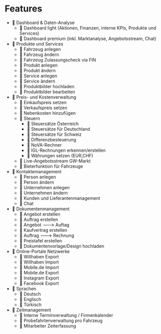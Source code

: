# Features
- 📒 Dashboard & Daten-Analyse
  - 📒 Dashboard light (Aktionen, Finanzen, interne KPIs, Produkte und Services)
  - 📒 Dashboard premium (inkl. Marktanalyse, Angebotsstream, Chat)
- 📗 Produkte und Services
  - 📒 Fahrzeug anlegen
  - 📒 Fahrzeug ändern
  - 📒 Fahrzeug Zulassungscheck via FIN
  - 📗 Produkt anlegen
  - 📒 Produkt ändern
  - 📒 Service anlegen
  - 📒 Service ändern
  - 📒 Produktbilder hochladen
  - 📙 Produktbilder bearbeiten
- 📒 Preis- und Kostenverwaltung
  - 📗 Einkaufspreis setzen
  - 📗 Verkaufspreis setzen
  - 📒 Nebenkosten hinzufügen
  - 📗 Steuern
    - 📗 Steuersätze Österreich
    - 📙 Steuersätze für Deutschland
    - 📙 Steuersätze für Schweiz
    - 📒 Differenzbesteuerung
    - 📒 NoVA-Rechner 
    - 📙 IGL-Rechnungen erkennen/erstellen
    - 📗 Währungen setzen (EUR,CHF)
  - 📙 Live-Angebotsstream GW-Markt
  - 📙 Bieterfunktion für Fahrzeuge
- 📒 Kontaktemanagement
  - 📗 Person anlegen
  - 📗 Person ändern
  - 📗 Unternehmen anlegen
  - 📗 Unternehmen ändern
  - 📒 Kunden und Lieferantenmanagement
  - 📒 Chat
- 📒 Dokumentenmanagement
  - 📗 Angebot erstellen
  - 📗 Auftrag erstellen
  - 📗 Angebot ---> Auftag
  - 📗 Kaufvertrag erstellen
  - 📗 Auftrag ---> Rechnung
  - 📒 Preistafel erstellen
  - 📙 Dokumentenvorlage/Design hochladen
- 📒 Online-Portale Netzwerke
  - 📒 Willhaben Export 
  - 📒 Willhaben Import
  - 📙 Mobile.de Import
  - 📙 Mobile.de Export
  - 📙 Instagram Export
  - 📙 Facebook Export
- 📗 Sprachen
  - 📗 Deutsch
  - 📗 Englisch
  - 📗 Türkisch
- 📙 Zeitmanagement
  - 📙 Interne Terminverwaltung / Firmenkalender
  - 📙 Probefahrtenverwaltung pro Fahrzeug
  - 📙 Mitarbeiter Zeiterfassung
